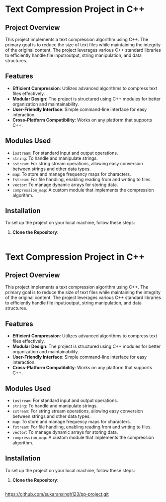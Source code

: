 # Text Compression Project in C++

## Project Overview

This project implements a text compression algorithm using C++. The primary goal is to reduce the size of text files while maintaining the integrity of the original content. The project leverages various C++ standard libraries to efficiently handle file input/output, string manipulation, and data structures.

## Features

- **Efficient Compression**: Utilizes advanced algorithms to compress text files effectively.
- **Modular Design**: The project is structured using C++ modules for better organization and maintainability.
- **User-Friendly Interface**: Simple command-line interface for easy interaction.
- **Cross-Platform Compatibility**: Works on any platform that supports C++.

## Modules Used

- `iostream`: For standard input and output operations.
- `string`: To handle and manipulate strings.
- `sstream`: For string stream operations, allowing easy conversion between strings and other data types.
- `map`: To store and manage frequency maps for characters.
- `fstream`: For file handling, enabling reading from and writing to files.
- `vector`: To manage dynamic arrays for storing data.
- `compression_map`: A custom module that implements the compression algorithm.

## Installation

To set up the project on your local machine, follow these steps:

1. **Clone the Repository**:
   ```bash
# Text Compression Project in C++

## Project Overview

This project implements a text compression algorithm using C++. The primary goal is to reduce the size of text files while maintaining the integrity of the original content. The project leverages various C++ standard libraries to efficiently handle file input/output, string manipulation, and data structures.

## Features

- **Efficient Compression**: Utilizes advanced algorithms to compress text files effectively.
- **Modular Design**: The project is structured using C++ modules for better organization and maintainability.
- **User-Friendly Interface**: Simple command-line interface for easy interaction.
- **Cross-Platform Compatibility**: Works on any platform that supports C++.

## Modules Used

- `iostream`: For standard input and output operations.
- `string`: To handle and manipulate strings.
- `sstream`: For string stream operations, allowing easy conversion between strings and other data types.
- `map`: To store and manage frequency maps for characters.
- `fstream`: For file handling, enabling reading from and writing to files.
- `vector`: To manage dynamic arrays for storing data.
- `compression_map`: A custom module that implements the compression algorithm.

## Installation

To set up the project on your local machine, follow these steps:

1. **Clone the Repository**:
   ```bash
https://github.com/sukaransingh123/pp-project.git
